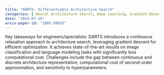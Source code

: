 ```yaml
---
title: "DARTS: Differentiable Architecture Search"
categories: [ Neural Architecture Search, Deep Learning, Gradient-Based Optimization ]
date: "2024-07-19"
arxiv-paper-id: "1806.09055"
---
```

Key takeaways for engineers/specialists: DARTS introduces a continuous relaxation approach to architecture search, leveraging gradient descent for efficient optimization. It achieves state-of-the-art results on image classification and language modeling tasks with significantly less computational cost. Challenges include the gap between continuous and discrete architecture representation, computational cost of second-order approximation, and sensitivity to hyperparameters.
